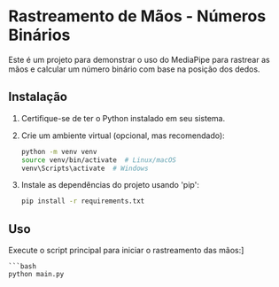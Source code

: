 # Rastreamento de Mãos - Números Binários

Este é um projeto para demonstrar o uso do MediaPipe para rastrear as mãos e calcular um número binário com base na posição dos dedos.

## Instalação

1. Certifique-se de ter o Python instalado em seu sistema.

2. Crie um ambiente virtual (opcional, mas recomendado):
   ```bash
   python -m venv venv
   source venv/bin/activate  # Linux/macOS
   venv\Scripts\activate  # Windows

3. Instale as dependências do projeto usando 'pip':
    ```bash
    pip install -r requirements.txt

## Uso

Execute o script principal para iniciar o rastreamento das mãos:]

    ```bash
    python main.py

